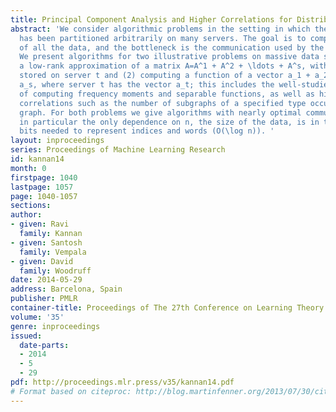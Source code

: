 ```yaml
---
title: Principal Component Analysis and Higher Correlations for Distributed Data
abstract: 'We consider algorithmic problems in the setting in which the input data
  has been partitioned arbitrarily on many servers. The goal is to compute a function
  of all the data, and the bottleneck is the communication used by the algorithm.
  We present algorithms for two illustrative problems on massive data sets: (1) computing
  a low-rank approximation of a matrix A=A^1 + A^2 + \ldots + A^s, with matrix A^t
  stored on server t and (2) computing a function of a vector a_1 + a_2 + \ldots +
  a_s, where server t has the vector a_t; this includes the well-studied special case
  of computing frequency moments and separable functions, as well as higher-order
  correlations such as the number of subgraphs of a specified type occurring in a
  graph. For both problems we give algorithms with nearly optimal communication, and
  in particular the only dependence on n, the size of the data, is in the number of
  bits needed to represent indices and words (O(\log n)). '
layout: inproceedings
series: Proceedings of Machine Learning Research
id: kannan14
month: 0
firstpage: 1040
lastpage: 1057
page: 1040-1057
sections: 
author:
- given: Ravi
  family: Kannan
- given: Santosh
  family: Vempala
- given: David
  family: Woodruff
date: 2014-05-29
address: Barcelona, Spain
publisher: PMLR
container-title: Proceedings of The 27th Conference on Learning Theory
volume: '35'
genre: inproceedings
issued:
  date-parts:
  - 2014
  - 5
  - 29
pdf: http://proceedings.mlr.press/v35/kannan14.pdf
# Format based on citeproc: http://blog.martinfenner.org/2013/07/30/citeproc-yaml-for-bibliographies/
---
```

